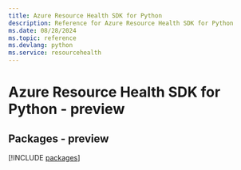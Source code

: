 ```yaml
---
title: Azure Resource Health SDK for Python
description: Reference for Azure Resource Health SDK for Python
ms.date: 08/28/2024
ms.topic: reference
ms.devlang: python
ms.service: resourcehealth
---
```

# Azure Resource Health SDK for Python - preview
## Packages - preview
[!INCLUDE [packages](resource-health-index.md)]